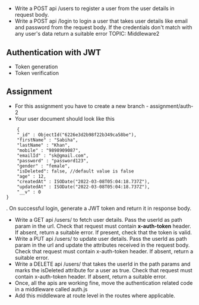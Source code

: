 #

- Write a POST api /users to register a user from the user details in request body. 
- Write a POST api /login to login a user that takes user details like email and password from the request body. If the credentials don't match with any user's data return a suitable error TOPIC: Middleware2

## Authentication with JWT
- Token generation
- Token verification

## Assignment
- For this assignment you have to create a new branch - assignment/auth-2
- Your user document should look like this
```
 	{
    "_id" : ObjectId("6226e3d2b98f22b349ca58be"),
    "firstName" : "Sabiha",
    "lastName" : "Khan",
    "mobile" : "9898909087",
    "emailId" : "sk@gmail.com",
    "password" : "password123",
    "gender" : "female",
	"isDeleted": false, //default value is false 
    "age" : 12,
    "createdAt" : ISODate("2022-03-08T05:04:18.737Z"),
    "updatedAt" : ISODate("2022-03-08T05:04:18.737Z"),
    "__v" : 0
}
```
.
On successful login, generate a JWT token and return it in response body.
- Write a GET api /users/<userId> to fetch user details. Pass the userId as path param in the url. Check that request must contain **x-auth-token** header. If absent, return a suitable error.
If present, check that the token is valid.
- Write a PUT api /users/<userId> to update user details. Pass the userId as path param in the url and update the attributes received in the request body. Check that request must contain x-auth-token header. If absent, return a suitable error.
- Write a DELETE api /users/<userId> that takes the userId in the path params and marks the isDeleted attribute for a user as true. Check that request must contain x-auth-token header. If absent, return a suitable error.
- Once, all the apis are working fine, move the authentication related code in a middleware called auth.js
- Add this middleware at route level in the routes where applicable.



